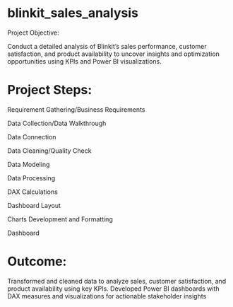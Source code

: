 # blinkit_sales_analysis
Project Objective:

Conduct a detailed analysis of Blinkit’s sales performance, customer satisfaction, and product availability to uncover insights and optimization opportunities using KPIs and Power BI visualizations.

# Project Steps:

Requirement Gathering/Business Requirements

Data Collection/Data Walkthrough

Data Connection

Data Cleaning/Quality Check

Data Modeling

Data Processing

DAX Calculations

Dashboard Layout

Charts Development and Formatting

Dashboard

# Outcome:
Transformed and cleaned data to analyze sales, customer satisfaction, and product availability using key KPIs.
Developed Power BI dashboards with DAX measures and visualizations for actionable stakeholder insights
